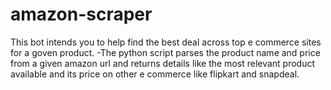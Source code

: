 # amazon-scraper
This bot intends you to help find the best deal across top e commerce sites for a goven product.
-The python script parses the product name and price from a given amazon url and returns details like the most relevant product available and its price on other e commerce like flipkart and snapdeal.
